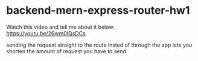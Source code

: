 # backend-mern-express-router-hw1

Watch this video and tell me about it below: https://youtu.be/26wm0IQsDCs.

sending the request straight to the route insted of through the app lets you shorten the amount of request you have to send 
